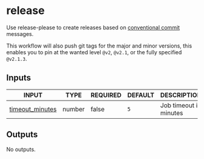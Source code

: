 # release

Use release-please to create releases based on [conventional commit](https://www.conventionalcommits.org/en/v1.0.0/) messages.

This workflow will also push git tags for the major and minor versions, this enables you to pin at the wanted level `@v2`, `@v2.1`, or the fully specified `@v2.1.3`.

## Inputs

<!-- AUTO-DOC-INPUT:START - Do not remove or modify this section -->

|                                     INPUT                                     |  TYPE  | REQUIRED | DEFAULT |      DESCRIPTION       |
|-------------------------------------------------------------------------------|--------|----------|---------|------------------------|
| <a name="input_timeout_minutes"></a>[timeout_minutes](#input_timeout_minutes) | number |  false   |   `5`   | Job timeout in minutes |

<!-- AUTO-DOC-INPUT:END -->

## Outputs

<!-- AUTO-DOC-OUTPUT:START - Do not remove or modify this section -->
No outputs.
<!-- AUTO-DOC-OUTPUT:END -->
